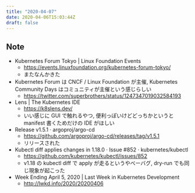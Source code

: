 ```yaml
---
title: "2020-04-07"
date: 2020-04-06T15:03:44Z
draft: false
---
```


## Note

* Kubernetes Forum Tokyo | Linux Foundation Events
  * https://events.linuxfoundation.org/kubernetes-forum-tokyo/
  * またなんかきた
* Kubernetes Forum は CNCF / Linux Foundation が主催, Kubernetes Community Days はコミュニティが主催という感じらしい
  * https://twitter.com/superbrothers/status/1247347019032584193
* Lens | The Kubernetes IDE
  * https://k8slens.dev/
  * いい感じに GUI で触れるやつ, 便利っぽいけどどっちかというと manifest 書くためだけの IDE がほしい
* Release v1.5.1 · argoproj/argo-cd
  * https://github.com/argoproj/argo-cd/releases/tag/v1.5.1
  * リリースされた
* Kubectl diff applies changes in 1.18.0 · Issue #852 · kubernetes/kubectl
  * https://github.com/kubernetes/kubectl/issues/852
  * v1.18 の kubectl diff で apply が走るというやべーバグ, dry-run でも同じ現象が起こった
* Week Ending April 5, 2020 | Last Week in Kubernetes Development
  * http://lwkd.info/2020/20200406
